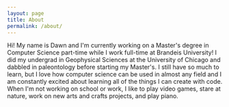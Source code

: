 ```yaml
---
layout: page
title: About
permalink: /about/
---
```


Hi! My name is Dawn and I'm currently working on a Master's degree in Computer Science part-time while I work full-time at Brandeis University! I did my undergrad in Geophysical Sciences at the University of Chicago and dabbled in paleontology before starting my Master's. I still have so much to learn, but I love how computer science can be used in almost any field and I am constantly excited about learning all of the things I can create with code. When I'm not working on school or work, I like to play video games, stare at nature, work on new arts and crafts projects, and play piano.
